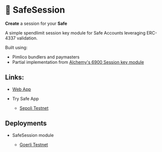 # 🔑 SafeSession

**Create**  a session for your **Safe**

A simple spendlimit session key module for Safe Accounts leveraging ERC-4337 validation.


Built using:

- Pimlico bundlers and paymasters
- Partial implementation from [Alchemy's 6900 Session key module](https://github.com/alchemyplatform/modular-account/tree/develop/src/plugins/session)


## Links:

- [Web App](https://safesession.zenguard.xyz)

- Try Safe App
    - [Sepoli Testnet](https://app.safe.global/share/safe-app?appUrl=https://safesession.zenguard.xyz&chain=gor)


## Deployments

- SafeSession module

  - [Goerli Testnet](https://goerli.etherscan.io/address/0xaB83F7041C82D5a915E608D887073B6C52a28459)
